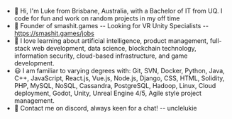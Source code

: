 - 👋 Hi, I'm Luke from Brisbane, Australia, with a Bachelor of IT from UQ. I code for fun and work on random projects in my off time
- 🔨 Founder of smashit.games -- Looking for VR Unity Specialists -- https://smashit.games/jobs
- 🌱 I love learning about artificial intelligence, product management, full-stack web development, data science, blockchain technology, information security, cloud-based infrastructure, and game development.
- 😃 I am familiar to varying degrees with: Git, SVN, Docker, Python, Java, C++, JavaScript, React.js, Vue.js, Node.js, Django, CSS, HTML, Solidity, PHP, MySQL, NoSQL, Cassandra, PostgreSQL, Hadoop, Linux, Cloud deployment, Godot, Unity, Unreal Engine 4/5, Agile style project management.
- 📇 Contact me on discord, always keen for a chat! -- unclelukie
